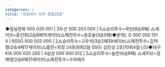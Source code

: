 ```yaml
---
categories: j
title: "프로야구 전적 종합25일"
---
```

◆잠실한화 000 020 001 | 3두산 000 203 00X | 5△승리투수=곽빈(8승8패) △세이브=홍건희(2승8패15세이브)△패전투수=윤호솔(3승5패)◆문학L G 000 000 101 4 | 6SSG 000 002 000 | 2△승리투수=고우석(3승2패39세이브)△패전투수=김택형(2승4패17세이브)△홈런=최정 24호(6회2점·SSG) 김민성 2호(10회4점·LG)◆대구KIA 000 020 200 | 4삼성 000 000 012 | 3△승리투수=놀린(6승8패) △세이브=정해영(2승6패31세이브)△패전투수=수아레즈
